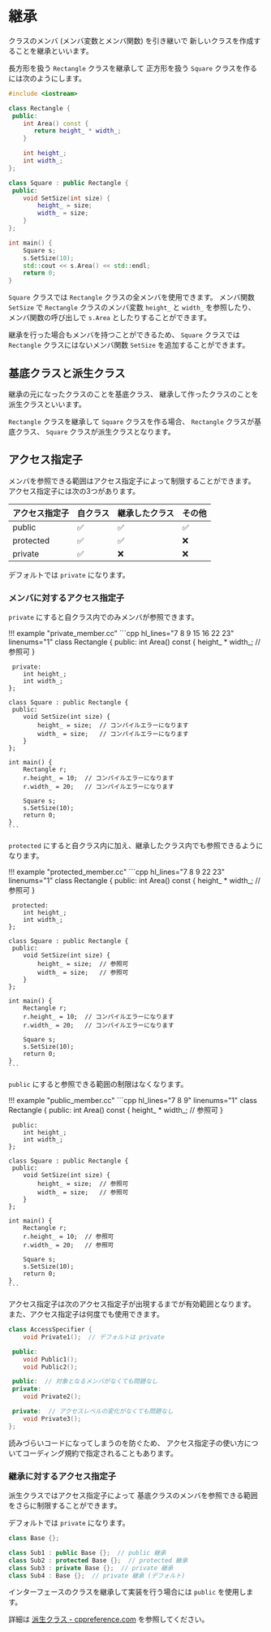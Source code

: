 # 継承

クラスのメンバ (メンバ変数とメンバ関数) を引き継いで
新しいクラスを作成することを継承といいます。

長方形を扱う `Rectangle` クラスを継承して
正方形を扱う `Square` クラスを作るには次のようにします。

```cpp hl_lines="13"
#include <iostream>

class Rectangle {
 public:
    int Area() const {
       return height_ * width_;
    }

    int height_;
    int width_;
};

class Square : public Rectangle {
 public:
    void SetSize(int size) {
        height_ = size;
        width_ = size;
    }
};

int main() {
    Square s;
    s.SetSize(10);
    std::cout << s.Area() << std::endl;
    return 0;
}
```

`Square` クラスでは `Rectangle` クラスの全メンバを使用できます。
メンバ関数 `SetSize` で `Rectangle` クラスのメンバ変数 `height_` と `width_` を参照したり、
メンバ関数の呼び出しで `s.Area` としたりすることができます。

継承を行った場合もメンバを持つことができるため、
`Square` クラスでは `Rectangle` クラスにはないメンバ関数 `SetSize` を追加することができます。

## 基底クラスと派生クラス

継承の元になったクラスのことを基底クラス、
継承して作ったクラスのことを派生クラスといいます。

`Rectangle` クラスを継承して `Square` クラスを作る場合、
`Rectangle` クラスが基底クラス、 `Square` クラスが派生クラスとなります。

## アクセス指定子

メンバを参照できる範囲はアクセス指定子によって制限することができます。
アクセス指定子には次の3つがあります。

| アクセス指定子 |      自クラス      |   継承したクラス   |       その他       |
| -------------- | ------------------ | ------------------ | ------------------ |
| public         | :white_check_mark: | :white_check_mark: | :white_check_mark: |
| protected      | :white_check_mark: | :white_check_mark: | :x:                |
| private        | :white_check_mark: | :x:                | :x:                |

デフォルトでは `private` になります。

### メンバに対するアクセス指定子

`private` にすると自クラス内でのみメンバが参照できます。

!!! example "private_member.cc"
    ```cpp hl_lines="7 8 9 15 16 22 23" linenums="1"
    class Rectangle {
     public:
        int Area() const {
            height_ * width_;  // 参照可
        }

     private:
        int height_;
        int width_;
    };

    class Square : public Rectangle {
     public:
        void SetSize(int size) {
            height_ = size;  // コンパイルエラーになります
            width_ = size;   // コンパイルエラーになります
        }
    };

    int main() {
        Rectangle r;
        r.height_ = 10;  // コンパイルエラーになります
        r.width_ = 20;   // コンパイルエラーになります

        Square s;
        s.SetSize(10);
        return 0;
    }
    ```

`protected` にすると自クラス内に加え、継承したクラス内でも参照できるようになります。

!!! example "protected_member.cc"
    ```cpp hl_lines="7 8 9 22 23" linenums="1"
    class Rectangle {
     public:
        int Area() const {
            height_ * width_;  // 参照可
        }

     protected:
        int height_;
        int width_;
    };

    class Square : public Rectangle {
     public:
        void SetSize(int size) {
            height_ = size;  // 参照可
            width_ = size;   // 参照可
        }
    };

    int main() {
        Rectangle r;
        r.height_ = 10;  // コンパイルエラーになります
        r.width_ = 20;   // コンパイルエラーになります

        Square s;
        s.SetSize(10);
        return 0;
    }
    ```

`public` にすると参照できる範囲の制限はなくなります。

!!! example "public_member.cc"
    ```cpp hl_lines="7 8 9" linenums="1"
    class Rectangle {
     public:
        int Area() const {
            height_ * width_;  // 参照可
        }

     public:
        int height_;
        int width_;
    };

    class Square : public Rectangle {
     public:
        void SetSize(int size) {
            height_ = size;  // 参照可
            width_ = size;   // 参照可
        }
    };

    int main() {
        Rectangle r;
        r.height_ = 10;  // 参照可
        r.width_ = 20;   // 参照可

        Square s;
        s.SetSize(10);
        return 0;
    }
    ```

アクセス指定子は次のアクセス指定子が出現するまでが有効範囲となります。
また、アクセス指定子は何度でも使用できます。

```cpp
class AccessSpecifier {
    void Private1();  // デフォルトは private

 public:
    void Public1();
    void Public2();

 public:  // 対象となるメンバがなくても問題なし
 private:
    void Private2();

 private:  // アクセスレベルの変化がなくても問題なし
    void Private3();
};
```

読みづらいコードになってしまうのを防ぐため、
アクセス指定子の使い方についてコーディング規約で指定されることもあります。

### 継承に対するアクセス指定子

派生クラスではアクセス指定子によって
基底クラスのメンバを参照できる範囲をさらに制限することができます。

デフォルトでは `private` になります。

```cpp
class Base {};

class Sub1 : public Base {};  // public 継承
class Sub2 : protected Base {};  // protected 継承
class Sub3 : private Base {};  // private 継承
class Sub4 : Base {};  // private 継承 (デフォルト)
```

インターフェースのクラスを継承して実装を行う場合には `public` を使用します。

詳細は [派生クラス - cppreference.com][cppreference_derived_class] を参照してください。

[cppreference_derived_class]: https://ja.cppreference.com/w/cpp/language/derived_class
